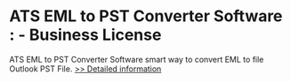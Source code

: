 # ATS EML to PST Converter Software : - Business License
ATS EML to PST Converter Software smart way to convert EML to file Outlook PST File.
[>> Detailed information](https://secure.shareit.com/shareit/product.html?productid=300778876&affiliateid=200057808)